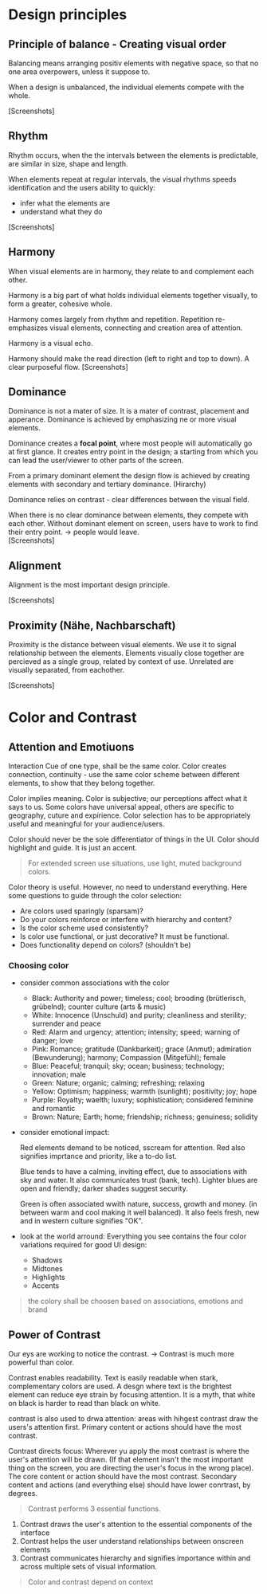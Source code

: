 # Design principles

## Principle of balance - Creating visual order

Balancing means arranging positiv elements with negative space, so that no one area overpowers, unless it suppose to.

When a design is unbalanced, the individual elements compete with the whole.

[Screenshots]

## Rhythm

Rhythm occurs, when the the intervals between the elements is predictable, are similar in size, shape and length.

When elements repeat at regular intervals, the visual rhythms speeds identification and the users ability to quickly:
- infer what the elements are
- understand what they do

[Screenshots]

## Harmony

When visual elements are in harmony, they relate to and complement each other. 

Harmony is a big part of what holds individual elements together visually, to form a greater, cohesive whole.

Harmony comes largely from rhythm and repetition. Repetition re-emphasizes visual elements, connecting and creation area of attention.

Harmony is a visual echo.

Harmony should make the read direction (left to right and top to down). A clear purposeful flow.
[Screenshots]

## Dominance

Dominance is not a mater of size. It is a mater of contrast, placement and apperance. Dominance is achieved by emphasizing ne or more visual elements.

Dominance creates a **focal point**, where most people will automatically go at first glance. It creates entry point in the design; a starting from which you can lead the user/viewer to other parts of the screen.

From a primary dominant element the design flow is achieved by creating elements with secondary and tertiary dominance. (Hirarchy)

Dominance relies on contrast - clear differences between the visual field.

When there is no clear dominance between elements, they compete with each other. Without dominant element on screen, users have to work to find their entry point. -> people would leave.  
[Screenshots]

## Alignment

Alignment is the most important design principle.

[Screenshots]

## Proximity (Nähe, Nachbarschaft)

Proximity is the distance between visual elements. We use it to signal relationship between the elements. Elements visually close together are percieved as a single group, related by context of use. Unrelated are visually separated, from eachother. 

[Screenshots]


# Color and Contrast

## Attention and Emotiuons

Interaction Cue of one type, shall be the same color. 
Color creates connection, continuity - use the same color scheme between different elements, to show that they belong together.

Color implies meaning. Color is subjective; our perceptions affect what it says to us. Some colors have universal appeal, others are specific to geography, cuture and expirience. Color selection has to be appropriately useful and meaningful for your audience/users.

Color should never be the sole differentiator of things in the UI. Color should highlight and guide. It is just an accent.

> For extended screen use situations, use light, muted background colors.

Color theory is useful. However, no need to understand everything.  Here some questions to guide through the color selection:
- Are colors used sparingly (sparsam)?
- Do your colors reinforce or interfere with hierarchy and content?
- Is the color scheme used consistently?
- Is color use functional, or just decorative? It must be functional.
- Does functionality depend on colors? (shouldn't be)

### Choosing color

- consider common associations with the color
    - Black: Authority and power; timeless; cool; brooding (brütlerisch, grübelnd); counter culture (arts & music)
    - White: Innocence (Unschuld) and purity; cleanliness and sterility; surrender and peace
    - Red: Alarm and urgency; attention; intensity; speed; warning of danger; love
    - Pink: Romance; gratitude (Dankbarkeit); grace (Anmut); admiration (Bewunderung); harmony; Compassion (Mitgefühl); female
    - Blue: Peaceful; tranquil; sky; ocean; business; technology; innovation; male
    - Green: Nature; organic; calming; refreshing; relaxing
    - Yellow: Optimism; happiness; warmth (sunlight); positivity; joy; hope
    - Purple: Royalty; waelth; luxury; sophistication; considered feminine and romantic
    - Brown: Nature; Earth; home; friendship; richness; genuiness; solidity

- consider emotional impact:

    Red elements demand to be noticed, sscream for attention. 
    Red also signifies imprtance and priority, like a to-do list.  

    Blue tends to have a calming, inviting effect, due to associations with sky and water. It also communicates trust (bank, tech). Lighter blues are open and friendly; darker shades suggest security.

    Green is often associated wwith nature, success, growth and money. (in between warm and cool making it well balanced). It also feels fresh, new and in western culture signifies "OK".

- look at the world arround: Everything you see contains the four color variations required for good UI design:
    - Shadows
    - Midtones
    - Highlights
    - Accents

> the colory shall be choosen based on associations, emotions and brand

## Power of Contrast

Our eys are working to notice the contrast. -> Contrast is much more powerful than color. 

Contrast enables readability. Text is easily readable when stark, complementary colors are used. A desgn where text is the brightest element can reduce eye strain by focusing attention. It is a myth, that white on black is harder to read than black on white. 

contrast is also used to drwa attention: areas with hihgest contrast draw the users's attention first. Primary content or actions should have the most contrast. 

Contrast directs focus: Wherever yu apply the most contrast is where the user's attention will be drawn. (If that element insn't the most important thing on the screen, you are directing the user's focus in the wrong place). The core content or action should have the most contrast. Secondary content and actions (and everything else) should have lower conrtrast, by degrees.

> Contrast performs 3 essential functions.
 1. Contrast draws the user's attention to the essential components of the interface
 2. Contrast helps the user understand relationships between onscreen elements
 3. Contrast communicates hierarchy and signifies importance within and across multiple sets of visual information.  

> Color and contrast depend on context



